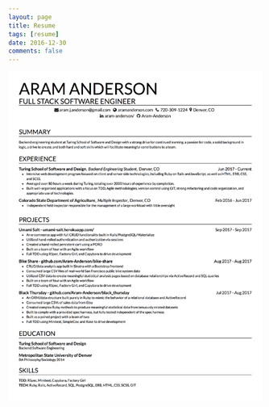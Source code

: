 ```yaml
---
layout: page
title: Resume
tags: [resume]
date: 2016-12-30
comments: false
---
```


![alt text][image]

[image]: /assets/img/Creddle_Resume.jpg "Tag filtered page"
